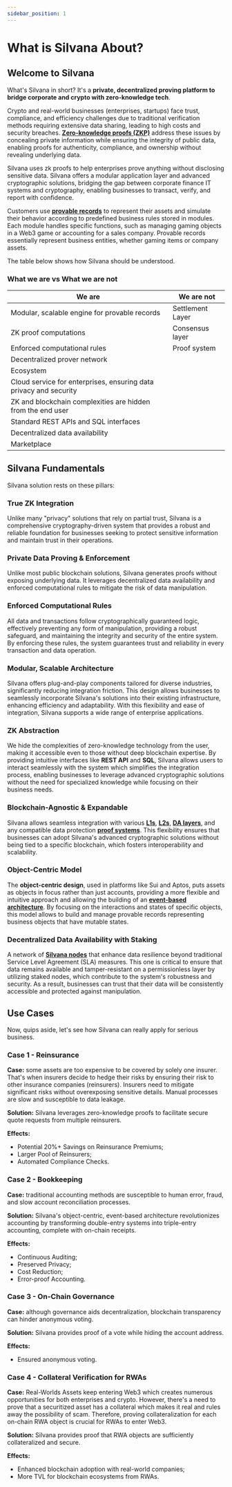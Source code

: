 ```yaml
---
sidebar_position: 1
---
```


# What is Silvana About?
## Welcome to Silvana
What's Silvana in short? It's a **private, decentralized proving platform to bridge corporate and crypto with zero-knowledge tech**.

Crypto and real-world businesses (enterprises, startups) face trust, compliance, and efficiency challenges due to traditional verification methods requiring extensive data sharing, leading to high costs and security breaches. [**Zero-knowledge proofs (ZKP)**](/Documentation/key-concepts/zk-proofs) address these issues by concealing private information while ensuring the integrity of public data, enabling proofs for authenticity, compliance, and ownership without revealing underlying data. 

Silvana uses zk proofs to help enterprises prove anything without disclosing sensitive data. Silvana offers a modular application layer and advanced cryptographic solutions, bridging the gap between corporate finance IT systems and cryptography, enabling businesses to transact, verify, and report with confidence.

Customers use [**provable records**](/Documentation/key-concepts/provable-records) to represent their assets and simulate their behavior according to predefined business rules stored in modules. Each module handles specific functions, such as managing gaming objects in a Web3 game or accounting for a sales company. Provable records essentially represent business entities, whether gaming items or company assets.  

The table below shows how Silvana should be understood.

### What we are vs What we are not

| We are | We are not |
|--------|------------|
| Modular, scalable engine for provable records | Settlement Layer |
| ZK proof computations | Consensus layer |
| Enforced computational rules | Proof system |
| Decentralized prover network | |
| Ecosystem | |
| Cloud service for enterprises, ensuring data privacy and security | |
| ZK and blockchain complexities are hidden from the end user | |
| Standard REST APIs and SQL interfaces | |
| Decentralized data availability | |
| Marketplace | |

## Silvana Fundamentals
Silvana solution rests on these pillars:

### True ZK Integration

Unlike many "privacy" solutions that rely on partial trust, Silvana is a comprehensive cryptography-driven system that provides a robust and reliable foundation for businesses seeking to protect sensitive information and maintain trust in their operations.

### Private Data Proving & Enforcement

Unlike most public blockchain solutions, Silvana generates proofs without exposing underlying data. It leverages decentralized data availability and enforced computational rules to mitigate the risk of data manipulation.

### Enforced Computational Rules

All data and transactions follow cryptographically guaranteed logic, effectively preventing any form of manipulation, providing a robust safeguard, and maintaining the integrity and security of the entire system. By enforcing these rules, the system guarantees trust and reliability in every transaction and data operation.

### Modular, Scalable Architecture

Silvana offers plug-and-play components tailored for diverse industries, significantly reducing integration friction. This design allows businesses to seamlessly incorporate Silvana's solutions into their existing infrastructure, enhancing efficiency and adaptability. With this flexibility and ease of integration, Silvana supports a wide range of enterprise applications.

### ZK Abstraction

We hide the complexities of zero-knowledge technology from the user, making it accessible even to those without deep blockchain expertise. By providing intuitive interfaces like **REST API** and **SQL**, Silvana allows users to interact seamlessly with the system which simplifies the integration process, enabling businesses to leverage advanced cryptographic solutions without the need for specialized knowledge while focusing on their business needs.

### Blockchain-Agnostic & Expandable

Silvana allows seamless integration with various [**L1s**](/Documentation/glossary#layer-1-l1), [**L2s**](/Documentation/glossary#layer-2-l2), [**DA layers**](/Documentation/glossary#data-availability-da-layers), and any compatible data protection [**proof systems**](/Documentation/glossary#proof-system). This flexibility ensures that businesses can adopt Silvana's advanced cryptographic solutions without being tied to a specific blockchain, which fosters interoperability and scalability.

### Object-Centric Model

The **object-centric design**, used in platforms like Sui and Aptos, puts assets as objects in focus rather than just accounts, providing a more flexible and intuitive approach and allowing the building of an [**event-based architecture**](/Documentation/glossary#event-based-architecture). By focusing on the interactions and states of specific objects, this model allows to build and manage provable records representing business objects that have mutable states.

### Decentralized Data Availability with Staking

A network of [**Silvana nodes**](/Documentation/architecture/architecture-overview#network-nodes) that enhance data resilience beyond traditional Service Level Agreement (SLA) measures. This one is critical to ensure that data remains available and tamper-resistant on a permissionless layer by utilizing staked nodes, which contribute to the system's robustness and security. As a result, businesses can trust that their data will be consistently accessible and protected against manipulation.

## Use Cases
Now, quips aside, let's see how Silvana can really apply for serious business.

### Case 1 - Reinsurance

**Case:** some assets are too expensive to be covered by solely one insurer. That's when insurers decide to hedge their risks by ensuring their risk to other insurance companies (reinsurers). Insurers need to mitigate significant risks without overexposing sensitive details. Manual processes are slow and susceptible to data leakage.

**Solution:** Silvana leverages zero-knowledge proofs to facilitate secure quote requests from multiple reinsurers.

**Effects:** 
- Potential 20%+ Savings on Reinsurance Premiums;
- Larger Pool of Reinsurers;
- Automated Compliance Checks.

### Case 2 - Bookkeeping

**Case:** traditional accounting methods are susceptible to human error, fraud, and slow account reconciliation processes.

**Solution:** Silvana's object-centric, event-based architecture revolutionizes accounting by transforming double-entry systems into triple-entry accounting, complete with on-chain receipts.

**Effects:**
- Continuous Auditing;
- Preserved Privacy;
- Cost Reduction;
- Error-proof Accounting.

### Case 3 - On-Chain Governance

**Case:** although governance aids decentralization, blockchain transparency can hinder anonymous voting.

**Solution:** Silvana provides proof of a vote while hiding the account address.

**Effects:**
- Ensured anonymous voting.

### Case 4 - Collateral Verification for RWAs

**Case:** Real-Worlds Assets keep entering Web3 which creates numerous opportunities for both enterprises and crypto. However, there's a need to prove that a securitized asset has a collateral which makes it real and rules away the possibility of scam. Therefore, proving collateralization for each on-chain RWA object is crucial for RWAs to enter Web3.

**Solution:** Silvana provides proof that RWA objects are sufficiently collateralized and secure.

**Effects:**
- Enhanced blockchain adoption with real-world companies;
- More TVL for blockchain ecosystems from RWAs.

